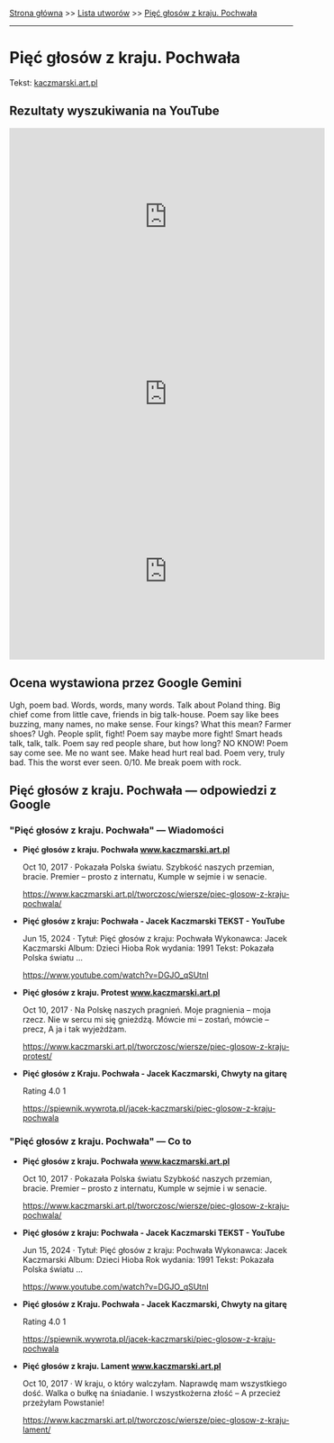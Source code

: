 [Strona główna](../index.md) >> [Lista utworów](../list.md) >> [Pięć głosów z kraju. Pochwała](433.md)

---

# Pięć głosów z kraju. Pochwała

Tekst: [kaczmarski.art.pl](https://www.kaczmarski.art.pl/tworczosc/wiersze/piec-glosow-z-kraju-pochwala/)

## Rezultaty wyszukiwania na YouTube

<iframe width="560" height="315" src="https://www.youtube.com/embed/DGJO_qSUtnI?si=IdontcarewhotheIRSsendsImnotpayingtaxes" title="YouTube video player" frameborder="0" allow="accelerometer; autoplay; clipboard-write; encrypted-media; gyroscope; picture-in-picture; web-share" referrerpolicy="strict-origin-when-cross-origin" allowfullscreen></iframe>

<iframe width="560" height="315" src="https://www.youtube.com/embed/nClubhU7TmE?si=IdontcarewhotheIRSsendsImnotpayingtaxes" title="YouTube video player" frameborder="0" allow="accelerometer; autoplay; clipboard-write; encrypted-media; gyroscope; picture-in-picture; web-share" referrerpolicy="strict-origin-when-cross-origin" allowfullscreen></iframe>

<iframe width="560" height="315" src="https://www.youtube.com/embed/GgT-uZFDAJU?si=IdontcarewhotheIRSsendsImnotpayingtaxes" title="YouTube video player" frameborder="0" allow="accelerometer; autoplay; clipboard-write; encrypted-media; gyroscope; picture-in-picture; web-share" referrerpolicy="strict-origin-when-cross-origin" allowfullscreen></iframe>

## Ocena wystawiona przez Google Gemini

Ugh, poem bad. Words, words, many words. Talk about Poland thing. Big chief come from little cave, friends in big talk-house. Poem say like bees buzzing, many names, no make sense. Four kings? What this mean? Farmer shoes? Ugh. People split, fight! Poem say maybe more fight! Smart heads talk, talk, talk. Poem say red people share, but how long? NO KNOW! Poem say come see. Me no want see. Make head hurt real bad. Poem very, truly bad. This the worst ever seen. 0/10. Me break poem with rock.


## Pięć głosów z kraju. Pochwała — odpowiedzi z Google

### "Pięć głosów z kraju. Pochwała" — Wiadomości

- **Pięć głosów z kraju. Pochwała www.kaczmarski.art.pl**

    Oct 10, 2017  ·  Pokazała Polska światu. Szybkość naszych przemian, bracie. Premier – prosto z internatu, Kumple w sejmie i w senacie. 

   <https://www.kaczmarski.art.pl/tworczosc/wiersze/piec-glosow-z-kraju-pochwala/>
- **Pięć głosów z kraju: Pochwała - Jacek Kaczmarski TEKST - YouTube**

    Jun 15, 2024  ·  Tytuł: Pięć głosów z kraju: Pochwała Wykonawca: Jacek Kaczmarski Album: Dzieci Hioba Rok wydania: 1991 Tekst: Pokazała Polska światu ... 

   <https://www.youtube.com/watch?v=DGJO_qSUtnI>
- **Pięć głosów z kraju. Protest www.kaczmarski.art.pl**

    Oct 10, 2017  ·  Na Polskę naszych pragnień. Moje pragnienia – moja rzecz. Nie w sercu mi się gnieżdżą. Mówcie mi – zostań, mówcie – precz, A ja i tak wyjeżdżam. 

   <https://www.kaczmarski.art.pl/tworczosc/wiersze/piec-glosow-z-kraju-protest/>
- **Pięć głosów z Kraju. Pochwała - Jacek Kaczmarski, Chwyty na gitarę**

    Rating   4.0  1   

   <https://spiewnik.wywrota.pl/jacek-kaczmarski/piec-glosow-z-kraju-pochwala>

### "Pięć głosów z kraju. Pochwała" — Co to

- **Pięć głosów z kraju. Pochwała www.kaczmarski.art.pl**

    Oct 10, 2017  ·  Pokazała Polska światu Szybkość naszych przemian, bracie. Premier – prosto z internatu, Kumple w sejmie i w senacie. 

   <https://www.kaczmarski.art.pl/tworczosc/wiersze/piec-glosow-z-kraju-pochwala/>
- **Pięć głosów z kraju: Pochwała - Jacek Kaczmarski TEKST - YouTube**

    Jun 15, 2024  ·  Tytuł: Pięć głosów z kraju: Pochwała Wykonawca: Jacek Kaczmarski Album: Dzieci Hioba Rok wydania: 1991 Tekst: Pokazała Polska światu ... 

   <https://www.youtube.com/watch?v=DGJO_qSUtnI>
- **Pięć głosów z Kraju. Pochwała - Jacek Kaczmarski, Chwyty na gitarę**

    Rating   4.0  1   

   <https://spiewnik.wywrota.pl/jacek-kaczmarski/piec-glosow-z-kraju-pochwala>
- **Pięć głosów z kraju. Lament www.kaczmarski.art.pl**

    Oct 10, 2017  ·  W kraju, o który walczyłam. Naprawdę mam wszystkiego dość. Walka o bułkę na śniadanie. I wszystkożerna złość – A przecież przeżyłam Powstanie! 

   <https://www.kaczmarski.art.pl/tworczosc/wiersze/piec-glosow-z-kraju-lament/>


